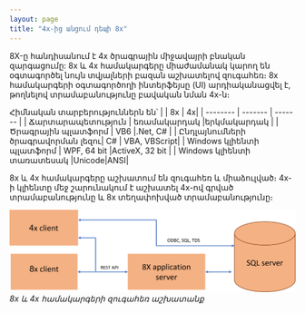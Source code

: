 ```yaml
---
layout: page
title: "4x-ից անցում դեպի 8x" 
---
```


8X-ը հանդիսանում է 4x ծրագրային միջավայրի բնական զարգացումը: 8x և 4x համակարգերը միաժամանակ կարող են օգտագործել նույն տվյալների բազան աշխատելով զուգահեռ։ 8x համակարգերի օգտագործողի ինտերֆեյսը (UI) արդիականացվել է, թողնելով տրամաբանությունը բավական նման 4x-ն։

Հիմնական տարբերություններն են՝
|  | 8x | 4x|
| -------- | ------- | ------- |
| Ճարտարապետություն | եռամակարդակ |երկմակարդակ |
| Ծրագրային պլատֆորմ | VB6 |.Net, C# |
| Ընդլայնումների ծրագրավորման լեզու| C# | VBA, VBScript|
|  Windows կլիենտի պլատֆորմ | WPF, 64 bit |ActiveX, 32 bit |
|  Windows կլիենտի տառատեսակ |Unicode|ANSI|

8x և 4x համակարգերը աշխատում են զուգահեռ և միաձուլված։ 4x-ի կլիենտը մեջ շարունակում է
աշխատել 4x-ով գրված տրամաբանությունը և 8x տեղափոխված տրամաբանությունը։

 ![8x և 4x համակարգերի զուգահեռ աշխատանք](4x_8x_together.png)
 *8x և 4x համակարգերի զուգահեռ աշխատանք*

